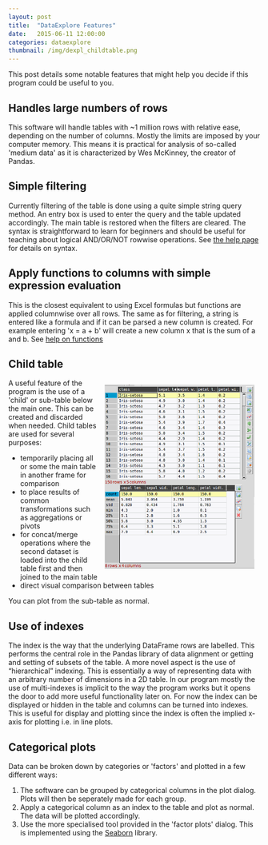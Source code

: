 ```yaml
---
layout: post
title:  "DataExplore Features"
date:   2015-06-11 12:00:00
categories: dataexplore
thumbnail: /img/dexpl_childtable.png
---
```


This post details some notable features that might help you decide if this program could be useful to you.

## Handles large numbers of rows

This software will handle tables with ~1 million rows with relative ease, depending on the number of columns. Mostly the limits are imposed by your computer memory. This means it is practical for analysis of so-called 'medium data' as it is characterized by Wes McKinney, the creator of Pandas.

## Simple filtering

Currently filtering of the table is done using a quite simple string query method. An entry box is used to enter the query and the table updated accordingly. The main table is restored when the filters are cleared. The syntax is straightforward to learn for beginners and should be useful for teaching about logical AND/OR/NOT rowwise operations. See [the help page](https://github.com/dmnfarrell/pandastable/wiki/Filtering) for details on syntax.

## Apply functions to columns with simple expression evaluation

This is the closest equivalent to using Excel formulas but functions are applied columnwise over all rows. The same as for filtering, a string is entered like a formula and if it can be parsed a new column is created. For example entering 'x = a + b' will create a new column x that is the sum of a and b. See [help on functions](https://github.com/dmnfarrell/pandastable/wiki/Applying-functions)

## Child table

<span style="float: right; padding:12px;">
<img src="/img/dexpl_childtable.png" width="300px">
</span>

A useful feature of the program is the use of a 'child' or sub-table below the main one. This can be created and discarded when needed. Child tables are used for several purposes:

* temporarily placing all or some the main table in another frame for comparison
* to place results of common transformations such as aggregations or pivots
* for concat/merge operations where the second dataset is loaded into the child table first and then joined to the main table
* direct visual comparison between tables

You can plot from the sub-table as normal.

## Use of indexes

The index is the way that the underlying DataFrame rows are labelled. This performs the central role in the Pandas library of data alignment or getting and setting of subsets of the table. A more novel aspect is the use of “hierarchical” indexing. This is essentially a way of representing data with an arbitrary number of dimensions in a 2D table. In our program mostly the use of multi-indexes is implicit to the way the program works but it opens the door to add more useful functionality later on. For now the index can be displayed or hidden in the table and columns can be turned into indexes. This is useful for display and plotting since the index is often the implied x-axis for plotting i.e. in line plots.

## Categorical plots

Data can be broken down by categories or 'factors' and plotted in a few different ways:

1. The software can be grouped by categorical columns in the plot dialog. Plots will then be seperately made for each group.
2. Apply a categorical column as an index to the table and plot as normal. The data will be plotted accordingly.
3. Use the more specialised tool provided in the 'factor plots' dialog. This is implemented using the [Seaborn](http://stanford.edu/~mwaskom/software/seaborn/) library.
